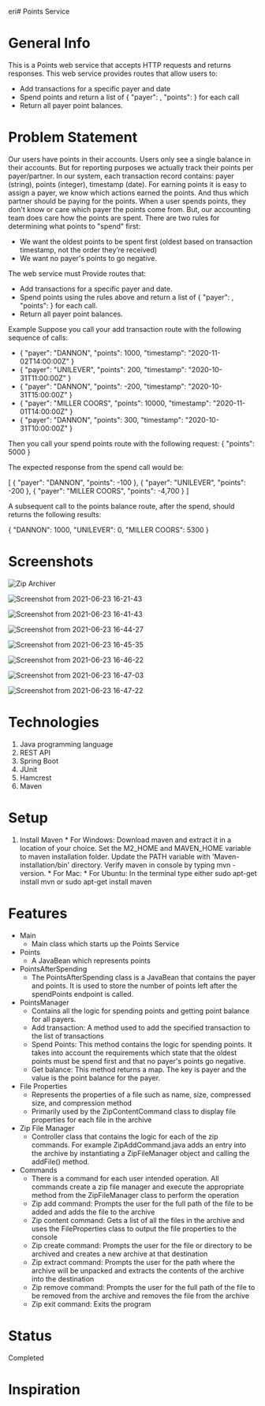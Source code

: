 eri# Points Service

# General Info 
This is a Points web service that accepts HTTP requests and returns responses. This web service provides routes that allow users to: 
* Add transactions for a specific payer and date
* Spend points and return a list of { "payer": <string>, "points": <integer> } for each call
* Return all payer point balances.
  
# Problem Statement
  Our users have points in their accounts. Users only see a single balance in their accounts. But for reporting purposes we actually track their
points per payer/partner. In our system, each transaction record contains: payer (string), points (integer), timestamp (date).
For earning points it is easy to assign a payer, we know which actions earned the points. And thus which partner should be paying for the points.
When a user spends points, they don't know or care which payer the points come from. But, our accounting team does care how the points are
spent. There are two rules for determining what points to "spend" first:
  
* We want the oldest points to be spent first (oldest based on transaction timestamp, not the order they’re received)
* We want no payer's points to go negative.
  
The web service must
Provide routes that:
* Add transactions for a specific payer and date.
* Spend points using the rules above and return a list of { "payer": <string>, "points": <integer> } for each call.
* Return all payer point balances.
  
Example
Suppose you call your add transaction route with the following sequence of calls:
* { "payer": "DANNON", "points": 1000, "timestamp": "2020-11-02T14:00:00Z" }
* { "payer": "UNILEVER", "points": 200, "timestamp": "2020-10-31T11:00:00Z" }
* { "payer": "DANNON", "points": -200, "timestamp": "2020-10-31T15:00:00Z" }
* { "payer": "MILLER COORS", "points": 10000, "timestamp": "2020-11-01T14:00:00Z" }
* { "payer": "DANNON", "points": 300, "timestamp": "2020-10-31T10:00:00Z" }
  
Then you call your spend points route with the following request:
{ "points": 5000 }
  
The expected response from the spend call would be:
  
[
{ "payer": "DANNON", "points": -100 },
{ "payer": "UNILEVER", "points": -200 },
{ "payer": "MILLER COORS", "points": -4,700 }
]
  
A subsequent call to the points balance route, after the spend, should returns the following results:
  
{
"DANNON": 1000,
"UNILEVER": 0,
"MILLER COORS": 5300
}
  
# Screenshots 

![Zip Archiver](https://user-images.githubusercontent.com/49923044/124396802-d08f5380-dcd9-11eb-808d-db34fbcc4023.jpg)

![Screenshot from 2021-06-23 16-21-43](https://user-images.githubusercontent.com/49923044/123165900-cc924480-d442-11eb-8767-a86a84af1140.png)

![Screenshot from 2021-06-23 16-41-43](https://user-images.githubusercontent.com/49923044/123165920-d1ef8f00-d442-11eb-8e48-71ae08c32874.png)

![Screenshot from 2021-06-23 16-44-27](https://user-images.githubusercontent.com/49923044/123165938-d6b44300-d442-11eb-9ae8-6f9e9854ba16.png)

![Screenshot from 2021-06-23 16-45-35](https://user-images.githubusercontent.com/49923044/123165949-d87e0680-d442-11eb-90e8-387b806f37d0.png)

![Screenshot from 2021-06-23 16-46-22](https://user-images.githubusercontent.com/49923044/123165956-dae06080-d442-11eb-8c84-1c4d38e1f0c7.png)

![Screenshot from 2021-06-23 16-47-03](https://user-images.githubusercontent.com/49923044/123165961-dcaa2400-d442-11eb-9e21-98a2d5d499c5.png)

![Screenshot from 2021-06-23 16-47-22](https://user-images.githubusercontent.com/49923044/123165980-dfa51480-d442-11eb-8681-b1304e7491f0.png)

# Technologies
  1) Java programming language
  2) REST API
  3) Spring Boot
  4) JUnit
  5) Hamcrest
  6) Maven

# Setup
  1) Install Maven 
    * For Windows: Download maven and extract it in a location of your choice. Set the M2_HOME and MAVEN_HOME variable to maven installation folder. Update the PATH variable with 'Maven-installation/bin' directory. Verify maven in console by typing mvn -version.
    * For Mac: 
    * For Ubuntu: In the terminal type either sudo apt-get install mvn or sudo apt-get install maven

# Features
* Main
  * Main class which starts up the Points Service
* Points
  * A JavaBean which represents points
* PointsAfterSpending
  * The PointsAfterSpending class is a JavaBean that contains the payer and points. It is used to store the number of points left after the spendPoints endpoint is called.
* PointsManager
  * Contains all the logic for spending points and getting point balance for all payers.
  * Add transaction: A method used to add the specified transaction to the list of transactions
  * Spend Points: This method contains the logic for spending points. It takes into account the requirements which state that the oldest points must be spend first and that no payer's points go negative.
  * Get balance: This method returns a map. The key is payer and the value is the point balance for the payer.
* File Properties
  * Represents the properties of a file such as name, size, compressed size, and compression method
  * Primarily used by the ZipContentCommand class to display file properties for each file in the archive
* Zip File Manager
  * Controller class that contains the logic for each of the zip commands. For example ZipAddCommand.java adds an entry into the archive by instantiating a ZipFileManager object and calling the addFile() method. 
* Commands
  * There is a command for each user intended operation. All commands create a zip file manager and execute the appropriate method from the ZipFileManager class to perform the operation
  * Zip add command: Prompts the user for the full path of the file to be added and adds the file to the archive
  * Zip content command: Gets a list of all the files in the archive and uses the FileProperties class to output the file properties to the console
  * Zip create command: Prompts the user for the file or directory to be archived and creates a new archive at that destination
  * Zip extract command: Prompts the user for the path where the archive will be unpacked and extracts the contents of the archive into the destination
  * Zip remove command: Prompts the user for the full path of the file to be removed from the archive and removes the file from the archive
  * Zip exit command: Exits the program

# Status
Completed

# Inspiration


